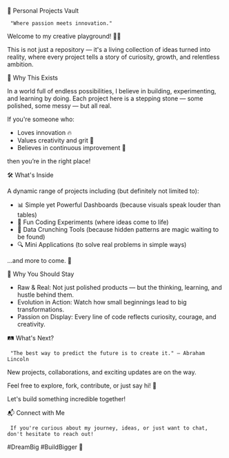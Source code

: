🚀 Personal Projects Vault 

     "Where passion meets innovation."

Welcome to my creative playground! 🎨✨

This is not just a repository — it's a living collection of ideas turned into reality, where every project tells a story of curiosity, growth, and relentless ambition.


🌟 Why This Exists

In a world full of endless possibilities, I believe in building, experimenting, and learning by doing.
Each project here is a stepping stone — some polished, some messy — but all real.

If you're someone who:
- Loves innovation 🔥
- Values creativity and grit 🌱
- Believes in continuous improvement 🚀

then you’re in the right place!

🛠️ What's Inside

A dynamic range of projects including (but definitely not limited to):
- 📊 Simple yet Powerful Dashboards (because visuals speak louder than tables)
- 🧩 Fun Coding Experiments (where ideas come to life)
- 📂 Data Crunching Tools (because hidden patterns are magic waiting to be found)
- 🔍 Mini Applications (to solve real problems in simple ways)

...and more to come. 🚀

👀 Why You Should Stay

- Raw & Real: Not just polished products — but the thinking, learning, and hustle behind them.
- Evolution in Action: Watch how small beginnings lead to big transformations.
- Passion on Display: Every line of code reflects curiosity, courage, and creativity.

🛤 What's Next?

     "The best way to predict the future is to create it." — Abraham Lincoln

   New projects, collaborations, and exciting updates are on the way.

   Feel free to explore, fork, contribute, or just say hi! 👋

   Let's build something incredible together!



📬 Connect with Me

     If you're curious about my journey, ideas, or just want to chat, don't hesitate to reach out!



#DreamBig #BuildBigger 🚀

